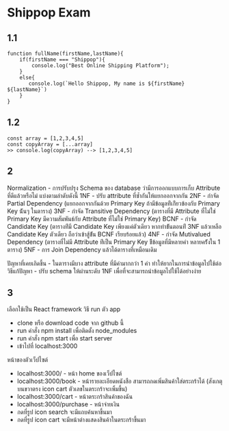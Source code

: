 # Shippop Exam

## 1.1

```
function fullName(firstName,lastName){
    if(firstName === "Shippop"){
        console.log("Best Online Shipping Platform");
    }
    else{
       console.log(`Hello Shippop, My name is ${firstName} ${lastName}`)
    }
}
```

## 1.2

```
const array = [1,2,3,4,5]
const copyArray = [...array]
>> console.log(copyArray) --> [1,2,3,4,5]
```

## 2

Normalization - การปรับปรุง Schema ของ database ว่ามีการออกแบบการเก็บ Attribute ที่ดีแล้วหรือไม่
แบ่งตามลำดับดังนี้
1NF - ปรับ attribute ที่ซ้ำกันให้แยกออกจากกัน
2NF - กำจัด Partial Dependency (แยกออกจากกันด้วย Primary Key ถ้ามีข้อมูลท่ีเก่ียวข้องกับ Primary Key น้ันๆ ในตาราง)
3NF - กำจัด Transitive Dependency (ตารางที่มี Attribute ที่ไม่ใช่ Primary Key มีความสัมพันธ์กับ Attribute ที่ไม่ใช่ Primary Key)
BCNF - กำจัด Candidate Key (ตารางท่ีมี Candidate Key เพียงแค่ตัวเดียว หากทำข้ันตอนท่ี 3NF แล้วเหลือ Candidate Key ตัวเดียว ถือว่าเข้าสู้ข้ัน BCNF เรียบร้อยแล้ว)
4NF - กำจัด Mutivalued Dependency (ตารางที่ไม่มี Attribute ท่ีเป็น Primary Key ช้ีข้อมูลที่มีหลายค่า หลายคร้ังใน 1 ตาราง)
5NF - การ Join Dependency แล้วได้ตารางที่เหมือนเดิม

ปัญหาที่เคยเกิดขึ้น - ในตารางมีบาง attribute ที่มีค่ามากกว่า 1 ค่า ทำให้ยากในการนำข้อมูลไปใช้ต่อ
วิธีแก้ปัญหา - ปรับ schema ให้ผ่านระดับ 1NF เพื่อที่จะสามารถนำข้อมูลไปใช้ได้อย่างง่าย

## 3

เลือกใช้เป็น React framework
วิธี run ตัว app

- clone หรือ download code จาก github นี้
- run คำสั่ง npm install เพื่อติดตั้ง node_modules
- run คำสั่ง npm start เพื่อ start server
- เข้าไปที่ localhost:3000

หน้าของตัวเว็ปไซต์

- localhost:3000/ - หน้า home ของเว็ปไซต์
- localhost:3000/book - หน้ารายละเอียดหนังสือ สามารถกดเพิ่มสินค้าใส่ตระกร้าได้ (สังเกตุบนขวาตรง icon cart ตัวเลขในตระกร้าจะเพิ้มขึ้น)
- localhost:3000/cart - หน้าตระกร้าสินค้าของฉัน
- localhost:3000/purchase - หน้าจ่ายเงิน
- กดที่รูป icon search จะมีแถบค้นหาขึ้นมา
- กดที่รูป icon cart จะมีหน้าต่างแสดงสินค้าในตระกร้าขึ้นมา
